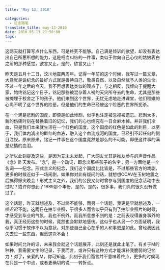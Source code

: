 ```yaml
---
title: 'May 13, 2010'

categories:
  - 日志随笔
translate_title: may-13-2010
date: 2010-05-13 21:50:00
tags:
---
```


这两天就打算写点什么东西，可是终究不能够。自己满是倾诉的欲望，却没有表达出自己所思所想的能力，这是相当纠结的一件事，类似于你向自己心仪的姑娘表白之前的那种感觉，欲言又止，是的，欲言又止！

昨天是五月十二日，汶川地震两周年。记得一年前的这个时候，我写过一篇文章，大意就是说纪念的最好方式就是善待自己，敬畏自然，以及自然赋予人类的生命。不过一年之后的今天，我不再想表达类似的观点了，与之相反，我倾向于提醒大家，始终铭记这个日子，铭记那些被混杂着人祸的天灾所夺去的生命，尤其是那些被掩埋于校舍之下的孩子。他们来到这个世界，无忧无虑地走进课堂，他们稚嫩的心尚不明了这个世界的险恶，但是他们的生命已经被这个险恶的世界所扼杀。

在一个满是悲剧的国度，即便是如此惨剧，似乎也注定被忽视被遗忘。悲剧太多，新的伤痛时刻在替换着旧的记忆，我们的心也终究有一日会麻木掉。并非我们冷血，只是我们本来就生活在一个红色的国度，这个国度的红色是如此的刺目，以至于，我们体内淌出的鲜红的血液，融入这个血流成河的国度，已经引不起任何的侧目注视。原来原来，铭记一件事在这个国度竟然是那么的不可能，即便这件事的满是悲情的血泪。

之所以此刻提及这些，是因为艾未未发起，广大网友尤其是推友参与的声音作品《念》昨天发布。“念”，是一个动词，即念出那些孩子的名字；另一方面他是一个名词——纪念。形式主义的纪念，我们这个国度比比皆是，不过那些官方的戏剧，更多的时候近似于一场闹剧，如果你对此有疑问的话，就想想CCAV在玉树地震之后搞得赈灾晚会！形式主义之外，我们的公民又何时曾参与到国度的纪念活动中去过呢？或许你想到了1989那个年份，是的，是的，很多事，我们真的很久没有做过了。

这个话题，昨天就想述及，不过终不能够，而另一个话题，我更是早就想述及，一样迟迟不能。这两日在拍毕业照，于很多人而言似乎只有到了拍毕业照片的时候，才感受到毕业的气氛，我也不例外。而我所意想不到的是：之前表现得置身事外的我，真正经历这些的时候，竟然也会默默地感伤。这似乎也从另一个方面证明，我似乎习惯于故作不以为意状，对那些自己全心在乎的人和事更是如此。曾经我因此失去过一些东西，但愿这次不会！

如果时间允许的话，未来我会就这个话题展开，此刻还是就此止笔了。有关于M的种种，我需要文字的记录，于我而言，或许只有这种方式才能填补我脆弱的记忆力！对了，亲爱的M，你可知道，此刻于我们而言并不意味着终点，更多的时候现在只是一个中点，或者更确切的说——转折点。